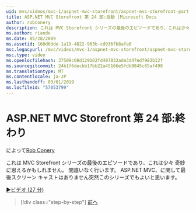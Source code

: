 ```yaml
---
uid: mvc/videos/mvc-1/aspnet-mvc-storefront/aspnet-mvc-storefront-part-24-finis
title: ASP.NET MVC Storefront 第 24 部:自動 |Microsoft Docs
author: robconery
description: これは MVC Storefront シリーズの最後のエピソードであり、これは少々 奇妙に思えるかもしれません。 間違いなく行います。 ASP.NET に関して最後スクリーン キャストしています.
ms.author: riande
ms.date: 05/28/2009
ms.assetid: 160d6dde-1a19-4822-963b-cd936fb8afa0
msc.legacyurl: /mvc/videos/mvc-1/aspnet-mvc-storefront/aspnet-mvc-storefront-part-24-finis
msc.type: video
ms.openlocfilehash: 37509c68d129162fd497032ade3d47edf982b12f
ms.sourcegitcommit: 24b1f6decbb17bb22a45166e5fdb0845c65af498
ms.translationtype: MT
ms.contentlocale: ja-JP
ms.lasthandoff: 03/01/2019
ms.locfileid: "57053799"
---
```

<a name="aspnet-mvc-storefront-part-24-finis"></a>ASP.NET MVC Storefront 第 24 部:終わり
====================
によって[Rob Conery](https://github.com/robconery)

これは MVC Storefront シリーズの最後のエピソードであり、これは少々 奇妙に思えるかもしれません。 間違いなく行います。 ASP.NET MVC、に関して最後スクリーン キャストはありません突然このシリーズでもよいと思います。

[&#9654;ビデオ (27 分)](https://channel9.msdn.com/Blogs/ASP-NET-Site-Videos/aspnet-mvc-storefront-part-24-finis)

> [!div class="step-by-step"]
> [前へ](aspnet-mvc-storefront-part-23-getting-started-with-domain-driven-design.md)
